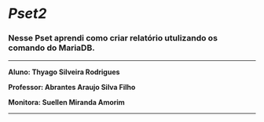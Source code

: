 # _Pset2_
### Nesse Pset aprendi como criar relatório utulizando os comando do MariaDB.
---

**Aluno: Thyago Silveira Rodrigues**

**Professor: Abrantes Araujo Silva Filho**

**Monitora: Suellen Miranda Amorim**

---
